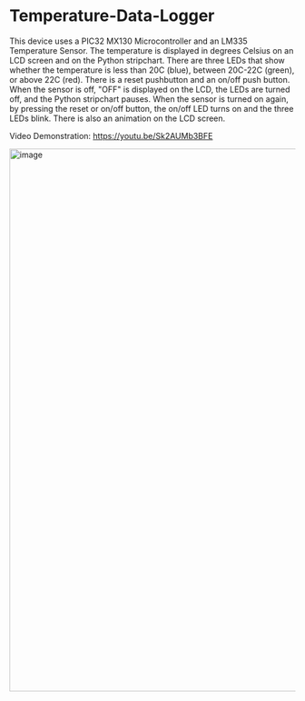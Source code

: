 # Temperature-Data-Logger

This device uses a PIC32 MX130 Microcontroller and an LM335 Temperature Sensor. The temperature is displayed in degrees Celsius on an LCD screen and on the Python stripchart. There are three LEDs that show whether the temperature is less than 20C (blue), between 20C-22C (green), or above 22C (red). There is a reset pushbutton and an on/off push button. When the sensor is off, "OFF" is displayed on the LCD, the LEDs are turned off, and the Python stripchart pauses. When the sensor is turned on again, by pressing the reset or on/off button, the on/off LED turns on and the three LEDs blink. There is also an animation on the LCD screen.

Video Demonstration: https://youtu.be/Sk2AUMb3BFE

<img width="955" alt="image" src="https://github.com/katelinfung/Temperature-Data-Logger/assets/72584070/8b5e654f-c00b-4ba5-87cc-adc3ad562bb5">
